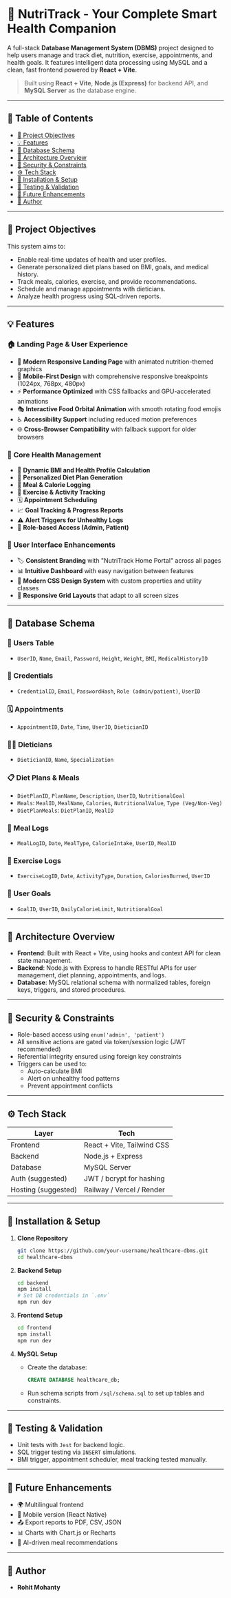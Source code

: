 
# 🏥 NutriTrack - Your Complete Smart Health Companion

A full-stack **Database Management System (DBMS)** project designed to help users manage and track diet, nutrition, exercise, appointments, and health goals. It features intelligent data processing using MySQL and a clean, fast frontend powered by **React + Vite**.

> Built using **React + Vite**, **Node.js (Express)** for backend API, and **MySQL Server** as the database engine.

---

## 📌 Table of Contents

- [🎯 Project Objectives](#-project-objectives)
- [💡 Features](#-features)
- [🧱 Database Schema](#-database-schema)
- [📐 Architecture Overview](#-architecture-overview)
- [🔐 Security & Constraints](#-security--constraints)
- [⚙️ Tech Stack](#️-tech-stack)
- [🚀 Installation & Setup](#-installation--setup)
- [🧪 Testing & Validation](#-testing--validation)
- [📄 Future Enhancements](#-future-enhancements)
- [👥 Author](#-author)

---

## 🎯 Project Objectives

This system aims to:

- Enable real-time updates of health and user profiles.
- Generate personalized diet plans based on BMI, goals, and medical history.
- Track meals, calories, exercise, and provide recommendations.
- Schedule and manage appointments with dieticians.
- Analyze health progress using SQL-driven reports.

---

## 💡 Features

### 🏠 **Landing Page & User Experience**
- 🎨 **Modern Responsive Landing Page** with animated nutrition-themed graphics
- 📱 **Mobile-First Design** with comprehensive responsive breakpoints (1024px, 768px, 480px)
- ⚡ **Performance Optimized** with CSS fallbacks and GPU-accelerated animations
- 🎭 **Interactive Food Orbital Animation** with smooth rotating food emojis
- ♿ **Accessibility Support** including reduced motion preferences
- 🌐 **Cross-Browser Compatibility** with fallback support for older browsers

### 🏥 **Core Health Management**
- 🔁 **Dynamic BMI and Health Profile Calculation**
- 🥗 **Personalized Diet Plan Generation**
- 🧾 **Meal & Calorie Logging**
- 🏃 **Exercise & Activity Tracking**
- 🗓️ **Appointment Scheduling**
- 📈 **Goal Tracking & Progress Reports**
- ⚠️ **Alert Triggers for Unhealthy Logs**
- 💬 **Role-based Access (Admin, Patient)**

### 🎯 **User Interface Enhancements**
- 🏷️ **Consistent Branding** with "NutriTrack Home Portal" across all pages
- 📊 **Intuitive Dashboard** with easy navigation between features
- 🎨 **Modern CSS Design System** with custom properties and utility classes
- 📱 **Responsive Grid Layouts** that adapt to all screen sizes

---

## 🧱 Database Schema

### 🔑 Users Table
- `UserID`, `Name`, `Email`, `Password`, `Height`, `Weight`, `BMI`, `MedicalHistoryID`

### 🔐 Credentials
- `CredentialID`, `Email`, `PasswordHash`, `Role (admin/patient)`, `UserID`

### 🗓️ Appointments
- `AppointmentID`, `Date`, `Time`, `UserID`, `DieticianID`

### 👩‍⚕️ Dieticians
- `DieticianID`, `Name`, `Specialization`

### 📋 Diet Plans & Meals
- `DietPlanID`, `PlanName`, `Description`, `UserID`, `NutritionalGoal`
- `Meals`: `MealID`, `MealName`, `Calories`, `NutritionalValue`, `Type (Veg/Non-Veg)`
- `DietPlanMeals`: `DietPlanID`, `MealID`

### 🍱 Meal Logs
- `MealLogID`, `Date`, `MealType`, `CalorieIntake`, `UserID`, `MealID`

### 🏃 Exercise Logs
- `ExerciseLogID`, `Date`, `ActivityType`, `Duration`, `CaloriesBurned`, `UserID`

### 🎯 User Goals
- `GoalID`, `UserID`, `DailyCalorieLimit`, `NutritionalGoal`

---

## 📐 Architecture Overview

- **Frontend**: Built with React + Vite, using hooks and context API for clean state management.
- **Backend**: Node.js with Express to handle RESTful APIs for user management, diet planning, appointments, and logs.
- **Database**: MySQL relational schema with normalized tables, foreign keys, triggers, and stored procedures.

---

## 🔐 Security & Constraints

- Role-based access using `enum('admin', 'patient')`
- All sensitive actions are gated via token/session logic (JWT recommended)
- Referential integrity ensured using foreign key constraints
- Triggers can be used to:
  - Auto-calculate BMI
  - Alert on unhealthy food patterns
  - Prevent appointment conflicts

---

## ⚙️ Tech Stack

| Layer        | Tech                         |
|--------------|------------------------------|
| Frontend     | React + Vite, Tailwind CSS   |
| Backend      | Node.js + Express            |
| Database     | MySQL Server                 |
| Auth (suggested) | JWT / bcrypt for hashing  |
| Hosting (suggested) | Railway / Vercel / Render |

---

## 🚀 Installation & Setup

1. **Clone Repository**
   ```bash
   git clone https://github.com/your-username/healthcare-dbms.git
   cd healthcare-dbms
   ```

2. **Backend Setup**
   ```bash
   cd backend
   npm install
   # Set DB credentials in `.env`
   npm run dev
   ```

3. **Frontend Setup**
   ```bash
   cd frontend
   npm install
   npm run dev
   ```

4. **MySQL Setup**
   - Create the database:
     ```sql
     CREATE DATABASE healthcare_db;
     ```
   - Run schema scripts from `/sql/schema.sql` to set up tables and constraints.

---

## 🧪 Testing & Validation

- Unit tests with `Jest` for backend logic.
- SQL trigger testing via `INSERT` simulations.
- BMI trigger, appointment scheduler, meal tracking tested manually.

---

## 📄 Future Enhancements

- 🌍 Multilingual frontend
- 📱 Mobile version (React Native)
- 📤 Export reports to PDF, CSV, JSON
- 📊 Charts with Chart.js or Recharts
- 🧠 AI-driven meal recommendations

---

## 👥 Author

- **Rohit Mohanty**
